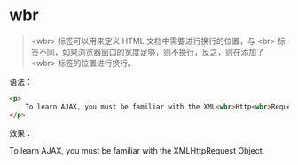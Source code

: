 # wbr

> &lt;wbr&gt; 标签可以用来定义 HTML 文档中需要进行换行的位置，与 &lt;br&gt; 标签不同，如果浏览器窗口的宽度足够，则不换行，反之，则在添加了 &lt;wbr&gt; 标签的位置进行换行。

语法：

```html
<p>
    To learn AJAX, you must be familiar with the XML<wbr>Http<wbr>Request Object.
</p>
```

效果：

<p>
    To learn AJAX, you must be familiar with the XML<wbr>Http<wbr>Request Object.
</p>